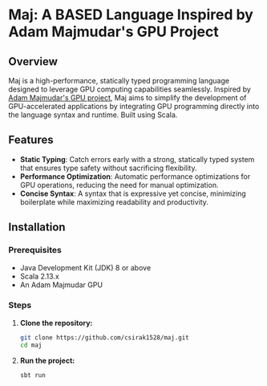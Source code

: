 # Maj: A BASED Language Inspired by Adam Majmudar's GPU Project

## Overview

Maj is a high-performance, statically typed programming language designed to leverage GPU computing capabilities seamlessly. Inspired by [Adam Majmudar's GPU project](https://github.com/adam-maj/tiny-gpu), Maj aims to simplify the development of GPU-accelerated applications by integrating GPU programming directly into the language syntax and runtime. Built using Scala.

## Features

- **Static Typing**: Catch errors early with a strong, statically typed system that ensures type safety without sacrificing flexibility.
- **Performance Optimization**: Automatic performance optimizations for GPU operations, reducing the need for manual optimization.
- **Concise Syntax**: A syntax that is expressive yet concise, minimizing boilerplate while maximizing readability and productivity.

## Installation

### Prerequisites

- Java Development Kit (JDK) 8 or above
- Scala 2.13.x
- An Adam Majmudar GPU

### Steps

1. **Clone the repository:**
   ```bash
   git clone https://github.com/csirak1528/maj.git
   cd maj
   ```

2. **Run the project:**
   ```bash
   sbt run
   ```
